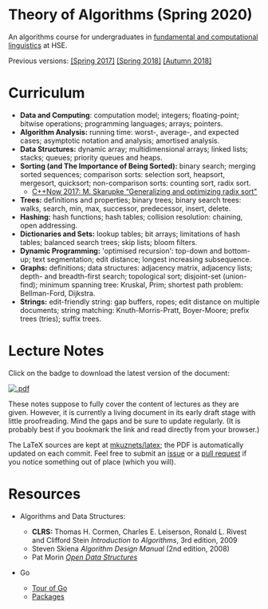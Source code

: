 # Theory of Algorithms (Spring 2020)

An algorithms course for undergraduates in [fundamental and computational linguistics](https://www.hse.ru/en/ba/ling/) at HSE.

Previous versions: [[Spring 2017]](https://github.com/mkuznets/hse-ling-algorithms/tree/2017-spring) [[Spring 2018]](https://github.com/mkuznets/hse-ling-algorithms/tree/2018-spring) [[Autumn 2018]](https://github.com/mkuznets/hse-ling-algorithms/tree/2018-fall)

# Curriculum

* **Data and Computing**: computation model; integers; floating-point; bitwise operations; programming languages; arrays; pointers.
* **Algorithm Analysis:** running time: worst-, average-, and expected cases; asymptotic notation and analysis; amortised analysis.
* **Data Structures:** dynamic array; multidimensional arrays; linked lists; stacks; queues; priority queues and heaps.
* **Sorting (and The Importance of Being Sorted):** binary search; merging sorted sequences; comparison sorts: selection sort, heapsort, mergesort, quicksort; non-comparison sorts: counting sort, radix sort.
  * [C++Now 2017: M. Skarupke “Generalizing and optimizing radix sort"](https://www.youtube.com/watch?v=zqs87a_7zxw)
* **Trees:** definitions and properties; binary trees; binary search trees: walks, search, min, max, successor, predecessor, insert, delete.
* **Hashing:** hash functions; hash tables; collision resolution: chaining, open addressing.
* **Dictionaries and Sets:** lookup tables; bit arrays; limitations of hash tables; balanced search trees; skip lists; bloom filters.
* **Dynamic Programming:** 'optimised recursion': top-down and bottom-up; text segmentation; edit distance; longest increasing subsequence.
* **Graphs:** definitions; data structures: adjacency matrix, adjacency lists; depth- and breadth-first search; topological sort; disjoint-set (union-find); minimum spanning tree: Kruskal, Prim; shortest path problem: Bellman-Ford, Dijkstra.
* **Strings:** edit-friendly string: gap buffers, ropes; edit distance on multiple documents; string matching: Knuth-Morris-Pratt, Boyer-Moore; prefix trees (tries); suffix trees.

# Lecture Notes

Click on the badge to download the latest version of the document:

[![.pdf](https://mkuznets-latex.s3.eu-west-2.amazonaws.com/algorithms/lecture-notes-badge.svg?rnd=1)](https://mkuznets-latex.s3.eu-west-2.amazonaws.com/algorithms/lecture-notes.pdf)

These notes suppose to fully cover the content of lectures as they are given. However, it is currently a living document in its early draft stage with little proofreading. Mind the gaps and be sure to update regularly. (It is probably best if you bookmark the link and read directly from your browser.)

The LaTeX sources are kept at [mkuznets/latex](https://github.com/mkuznets/latex); the PDF is automatically updated on each commit. Feel free to submit an [issue](https://github.com/mkuznets/latex/issues/new) or a [pull request](https://github.com/mkuznets/latex/pulls) if you notice something out of place (which you will).

# Resources

* Algorithms and Data Structures:
  * **CLRS:** Thomas H. Cormen, Charles E. Leiserson, Ronald L. Rivest and Clifford Stein *Introduction to Algorithms*, 3rd edition, 2009
  * Steven Skiena *Algorithm Design Manual* (2nd edition, 2008)
  * Pat Morin *[Open Data Structures](http://opendatastructures.org)*

* Go
  * [Tour of Go](https://tour.golang.org)
  * [Packages](https://golang.org/pkg/)
